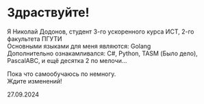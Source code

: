 # Здраствуйте!

Я Николай Додонов, студент 3-го ускоренного курса ИСТ, 2-го факультета ПГУТИ</br>
Основными языками для меня являются: Golang<br>
Дополнительно ознакамливался: С#, Python, TASM (Было дело), PascalABC, и ещё десятка 2 по мелочи...

Пока что самообучаюсь по немногу.</br>
Ждите изменений!

27.09.2024
